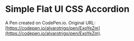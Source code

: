 # Simple Flat UI CSS Accordion

A Pen created on CodePen.io. Original URL: [https://codepen.io/alvarotrigo/pen/ExoYeZm](https://codepen.io/alvarotrigo/pen/ExoYeZm).

